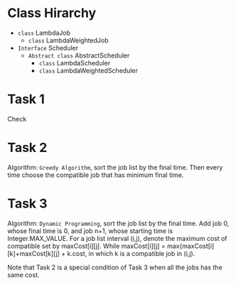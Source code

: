 # Class Hirarchy
- `class` LambdaJob
	- `class` LambdaWeightedJob
- `Interface` Scheduler
	- `Abstract class` AbstractScheduler
		- `class` LambdaScheduler
		- `class` LambdaWeightedScheduler

# Task 1
Check

# Task 2
Algorithm: `Greedy Algorithm`, sort the job list by the final time. Then every time choose the compatible job that has minimum final time.

# Task 3
Algorithm: `Dynamic Programming`, sort the job list by the final time. Add job 0, whose final time is 0, and job n+1, whose starting time is Integer.MAX_VALUE. For a job list interval (i,j), denote the maximum cost of compatible set by maxCost[i][j]. While maxCost[i][j] = max{maxCost[i][k]+maxCost[k][j] + k.cost, in which k is a compatible job in (i,j).

Note that Task 2 is a special condition of Task 3 when all the jobs has the same cost.